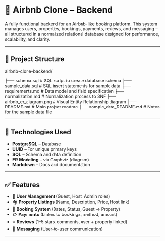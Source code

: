 
# 🏡 Airbnb Clone – Backend

A fully functional backend for an Airbnb-like booking platform. 
This system manages users, properties, bookings, payments, reviews, and messaging – all structured in a normalized relational database designed for performance, scalability, and clarity.

---

## 📁 Project Structure


airbnb-clone-backend/

├── schema.sql               # SQL script to create database schema
├── sample_data.sql          # SQL insert statements for sample data
├── requirements.md          # Data model and field specification
├── normalization.md         # Normalization process to 3NF
├── airbnb_er_diagram.png    # Visual Entity-Relationship diagram
├── README.md                # Main project readme
├── sample_data_README.md    # Notes for the sample data file

---

## 🔧 Technologies Used

* **PostgreSQL** – Database
* **UUID** – For unique primary keys
* **SQL** – Schema and data definition
* **ER Modeling** – via Graphviz (diagram)
* **Markdown** – Docs and documentation

---

## ✅ Features

* 👤 **User Management** (Guest, Host, Admin roles)
* 🏘️ **Property Listings** (Name, Description, Price, Host link)
* 📅 **Booking System** (Dates, Status, Guest → Property)
* 💳 **Payments** (Linked to bookings, method, amount)
* ⭐ **Reviews** (1–5 stars, comments, user + property linked)
* 💬 **Messaging** (User-to-user communication)

---

